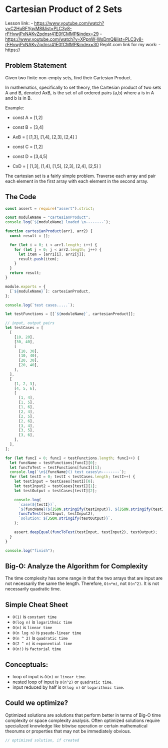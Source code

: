 # Cartesian Product of 2 Sets

Lesson link:
    - https://www.youtube.com/watch?v=C2HuBFYgyM8&list=PLC3y8-rFHvwjPxNAKvZpdnsr41E0fCMMP&index=29
    - https://www.youtube.com/watch?v=XPpnW-WsDmQ&list=PLC3y8-rFHvwjPxNAKvZpdnsr41E0fCMMP&index=30
Replit.com link for my work:
    - https://

## Problem Statement

Given two finite non-empty sets, find their Cartesian Product.

In mathematics, specifically to set theory, the Cartesian product of two 
sets A and B, denoted AxB, is the set of all ordered pairs (a,b) where
a is in A and b is in B.

Example:
- const A = [1,2]
- const B = [3,4]
- AxB = [
    [1,3],
    [1,4],
    [2,3],
    [2,4]
]

- const C = [1,2]
- const D = [3,4,5]
- CxD = [
    [1,3],
    [1,4],
    [1,5],
    [2,3],
    [2,4],
    [2,5]
]

The cartesian set is a fairly simple problem.
Traverse each array and pair each element in the first array with each element
in the second array.

## The Code

```javascript
const assert = require("assert").strict;

const moduleName = "cartesianProduct";
console.log(`${moduleName} loaded \n--------`);

function cartesianProduct(arr1, arr2) {
  const result = [];

  for (let i = 0; i < arr1.length; i++) {
    for (let j = 0; j < arr2.length; j++) {
      let item = [arr1[i], arr2[j]];
      result.push(item);
    }
  }
  return result;
}

module.exports = {
  [`${moduleName}`]: cartesianProduct,
};

console.log(`test cases.....`);

let testFunctions = [[`${moduleName}`, cartesianProduct]];

// input, output pairs
let testCases = [
  [
    [10, 20],
    [30, 40],
    [
      [10, 30],
      [10, 40],
      [20, 30],
      [20, 40],
    ],
  ],
  [
    [1, 2, 3],
    [4, 5, 6],
    [
      [1, 4],
      [1, 5],
      [1, 6],
      [2, 4],
      [2, 5],
      [2, 6],
      [3, 4],
      [3, 5],
      [3, 6],
    ],
  ],
];

for (let funcI = 0; funcI < testFunctions.length; funcI++) {
  let funcName = testFunctions[funcI][0];
  let funcToTest = testFunctions[funcI][1];
  console.log(`\n${funcName}() test cases\n--------`);
  for (let testI = 0; testI < testCases.length; testI++) {
    let testInput = testCases[testI][0];
    let testInput2 = testCases[testI][1];
    let testOutput = testCases[testI][2];

    console.log(
      `case(${testI})`,
      `${funcName}(${JSON.stringify(testInput)}, ${JSON.stringify(testInput2)})`,
      funcToTest(testInput, testInput2),
      `solution: ${JSON.stringify(testOutput)}`,
    );

    assert.deepEqual(funcToTest(testInput, testInput2), testOutput);
  }
}

console.log("finish");

```

## Big-O: Analyze the Algorithm for Complexity

The time complexity has some range in that the two arrays that are input are 
not necessarily the same the length.  Therefore, `O(n*m)`, not `O(n^2)`.  It is 
not necessarily quadratic time.

## Simple Cheat Sheet

- `O(1)` is `constant time`
- `O(log n)` is `logarithmic time` 
- `O(n)` is `linear time`
- `0(n log n)` is `pseudo-linear time`
- `O(n ^ 2)` is `quadratic time` 
- `O(2 ^ n)` is `exponential time`
- `O(n!)` is `factorial time` 

## Conceptuals:

- loop of input is `O(n)` or `linear time`.
- nested loop of input is `O(n^2)` or `quadratic time`.
- input reduced by half is `O(log n)` or `logarithmic time`.

## Could we optimize?

Optimized solutions are solutions that perform better in terms of Big-O 
time complexity or space complexity analysis.  Often optimized solutions 
require specialized knowledge like bitwise operation or certain 
mathematical theorums or properties that may not be immediately obvious.

```javascript
// optimized solution, if created
```